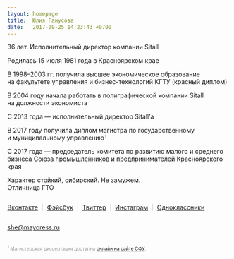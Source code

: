 ```yaml
---
layout: homepage
title:  Юлия Ганусова
date:   2017-09-25 14:23:43 +0700
---
```

36&nbsp;лет. Исполнительный директор компании Sitall

Родилась 15&nbsp;июля 1981 года в&nbsp;Красноярском крае

В&nbsp;1998&ndash;2003&nbsp;гг. получила высшее экономическое образование на&nbsp;факультете&nbsp;управления и&nbsp;бизнес-технологий&nbsp;КГТУ (красный диплом)

В 2004 году начала работать в&nbsp;полиграфической компании Sitall на&nbsp;должности экономиста

C 2013 года&nbsp;&mdash; исполнительный директор Sitall&rsquo;а

В&nbsp;2017 году получила диплом магистра по&nbsp;государственному и&nbsp;муниципальному управлению<span style="color: #999">¹</span>

С&nbsp;2017 года&nbsp;&mdash; председатель комитета по&nbsp;развитию малого и&nbsp;среднего бизнеса Союза промышленников и&nbsp;предпринимателей Красноярского края

Характер стойкий, сибирский. Не&nbsp;замужем. 
<br>Отличница ГТО

<div style="color: #ccc; padding: 1em 0;">
	<a href="https://vk.com/id57267362" target="_blank">Вконтакте</a> &nbsp;|&nbsp;
	<a href="https://www.facebook.com/yuliya.ganusova" target="_blank">Фэйсбук</a> &nbsp;|&nbsp;
	<a href="https://twitter.com/yuliyaganusova" target="_blank">Твиттер</a> &nbsp;|&nbsp;
	<a href="https://www.instagram.com/yuliyaganusova/" target="_blank">Инстаграм</a> &nbsp;|&nbsp;
	<a href="https://ok.ru/profile/82740235" target="_blank">Одноклассники</a> 
</div>

<a href="mailto:she@mayoress.ru">she@mayoress.ru</a>

<div id="#announce-1" style="color: #999; line-height: 1.4em; font-size: .75em;">
<br>
	<sup>1</sup> Магистерская диссертация доступна <a href="http://elib.sfu-kras.ru/handle/2311/34422" target="_blank">онлайн на&nbsp;сайте СФУ</a>.
</div>

